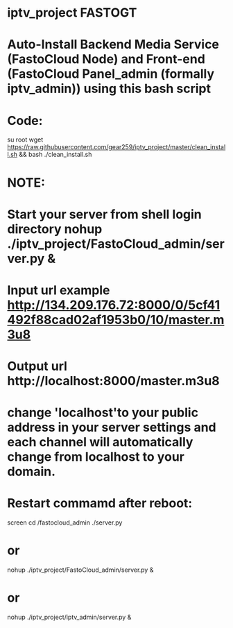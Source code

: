 # iptv_project FASTOGT

# Auto-Install Backend Media Service (FastoCloud Node) and Front-end (FastoCloud Panel_admin (formally iptv_admin)) using this bash script

# Code:
su root
wget https://raw.githubusercontent.com/gear259/iptv_project/master/clean_install.sh && bash ./clean_install.sh


# NOTE:
# Start your server from shell login directory nohup ./iptv_project/FastoCloud_admin/server.py &
# Input url example http://134.209.176.72:8000/0/5cf41492f88cad02af1953b0/10/master.m3u8
# Output url http://localhost:8000/master.m3u8
# change 'localhost'to your public address in your server settings and each channel will automatically change from localhost to your domain.
# Restart commamd after reboot: 
screen
cd /fastocloud_admin
./server.py

# or 

nohup ./iptv_project/FastoCloud_admin/server.py &

# or

nohup ./iptv_project/iptv_admin/server.py &
